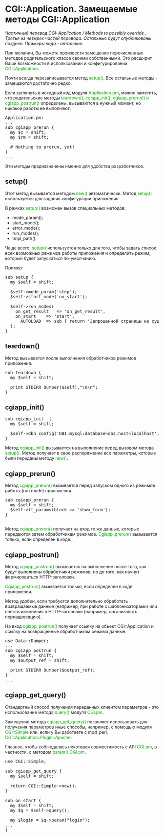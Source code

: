 ﻿# CGI::Application. Замещаемые методы CGI::Application

*Частичный перевод CGI::Application  / Methods to possibly override . Третья из четырех частей перевода. Остальные будут опубликованы позднее. Примеры кода - авторские.*

При желании, Вы можете произвести замещение перечисленных методов родительского класса своими собственными. Это расширит Ваши возможности в использовании и конфигурировании <font color="#00aa00">CGI::Application</font>.

Почти всегда перезаписывается метод <font color="#00aa00">setup()</font>. Все остальные методы - замещаются достаточно редко.

Если заглянуть в исходный код модуля <font color="#00aa00">Application.pm</font>, можно заметить, что родительские методы <font color="#00aa00">teardown(), cgiapp_init(), cgiapp_prerun() и cgiapp_postrun()</font> определены, вызываются в нужный момент, но никакой работы не выполняют:
<pre>Application.pm:
...
sub cgiapp_prerun {
  my $c = shift;
  my $rm = shift;

  # Nothing to prerun, yet!
}
...
</pre>
Эти методы предназначены именно для удобства разработчиков.

## setup()

Этот метод вызывается методом <font color="#00aa00">new()</font> автоматически. Метод <font color="#00aa00">setup()</font> используется для задания конфигурации приложения.

В рамках <font color="#00aa00">setup()</font> возможен вызов специальных методов:
<ul>
 	<li>mode_param();</li>
 	<li>start_mode();</li>
 	<li>error_mode();</li>
 	<li>run_modes();</li>
 	<li>tmpl_path().</li>
</ul>
Чаще всего, <font color="#00aa00">setup()</font> используется только для того, чтобы задать список всех возможных режимов работы приложения и определить режим, который будет запускаться по-умолчанию.

Пример:
<pre>sub setup {
  my $self = shift;

  $self-&gt;mode_param('step');
  $self-&gt;start_mode('on_start');	

  $self-&gt;run_modes(
    on_get_result	=&gt; 'on_get_result',
    on_start	=&gt; 'start',
      AUTOLOAD	=&gt; sub { return 'Запрошенной страницы не существует' }
  );
}
</pre>

## teardown()

Метод вызывается после выполнения обработчиков режимов приложения.
<pre>sub teardown {
  my $self = shift;

  print STDERR Dumper($self)."\n\n";
}
</pre>

## cgiapp_init()

<pre>sub cgiapp_init  {
  my $self = shift;

  $self-&gt;dbh_config('DBI:mysql:database=db2;host=localhost', 'user', 'pass');
}
</pre>
Метод <font color="#00aa00">cgiapp_init()</font> вызывается на выполнение перед вызовом метода <font color="#00aa00">setup()</font>. Метод получает в свое распоряжение все параметры, которые были переданы методу <font color="#00aa00">new()</font>.

## cgiapp_prerun()

Метод <font color="#00aa00">cgiapp_prerun()</font> вызывается перед запуском одного из режимов работы (run mode) приложения.
<pre>sub cgiapp_prerun {
  my $self = shift;
  $self-&gt;tt_params(block =&gt; 'show_form');
}

</pre>
Метод <font color="#00aa00">cgiapp_prerun()</font> получает на вход те же данные, которые передаются затем обработчикам режимов. <font color="#00aa00">Cgiapp_prerun()</font> вызывается только, если определен в коде.

## cgiapp_postrun()

Метод <font color="#00aa00">cgiapp_postrun()</font> вызывается на выполнение после
того, как будут выполнены обработчики режимов, но до того, как начнут формироваться HTTP-заголовки.

<font color="#00aa00">Cgiapp_postrun()</font> вызывается только, если определен в коде приложения.

Метод удобен, если требуется дополнительно обработать возвращаемые данные (например, при работе с шаблонизаторами) или внести изменения в HTTP-заголовки (например, организовать переадресацию).

На вход <font color="#00aa00">cgiapp_postrun()</font> получает ссылку на объект CGI::Application и ссылку на возвращенные обработчиком режима данные.
<pre>use Data::Dumper;
...
sub cgiapp_postrun {
  my $self = shift;
  my $output_ref = shift;

  print STDERR Dumper($output_ref);
}
...
</pre>

## cgiapp_get_query()

Стандартный способ получения переданных клиентом параметров - это использование метода <font color="#00aa00">query()</font> модуля <font color="#00aa00">CGI.pm</font>.

Замещение метода <font color="#00aa00">cgiapp_get_query()</font> позволяет использовать для получения параметров иные способы, например, с помощью модуля <font color="#00aa00">CGI::Simple</font> или, если у Вы работаете с mod_perl, <font color="#00aa00">CGI::Application::Plugin::Apache</font>.

Главное, чтобы соблюдалась некоторая совместимость с API <font color="#00aa00">CGI.pm</font>, в частности, с методом <font color="#00aa00">param() CGI.pm</font>.
<pre>use CGI::Simple;

sub cgiapp_get_query {
  my $self = shift;

  return CGI::Simple-&gt;new();
}

sub on_start {
  my $self = shift;
  my $q = $self-&gt;query();

  my $login = $q-&gt;param("login");
...
}
</pre>
